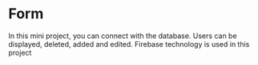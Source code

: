 # Form
In this mini project, you can connect with the database. Users can be displayed, deleted, added and edited. Firebase technology is used in this project
